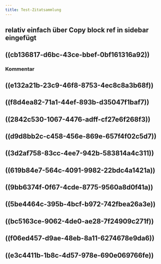 ```yaml
---
title: Test-Zitatsammlung
---
```


## relativ einfach über Copy block ref in sidebar eingefügt

## ((cb136817-d6bc-43ce-bbef-0bf161316a92))
### Kommentar

## ((e132a21b-23c9-46f8-8753-4ec8c8a3b68f))

## ((f8d4ea82-71a1-44ef-893b-d35047f1baf7))

## ((2842c530-1067-4476-adff-cf27e6f268f3))

## ((d9d8bb2c-c458-456e-869e-657f4f02c5d7))

## ((3d2af758-83cc-4ee7-942b-583814a4c311))

## ((619b84e7-564c-4091-9982-22bdc4a1421a))

## ((9bb6374f-0f67-4cde-8775-9560a8d0f41a))

## ((5be4464c-395b-4bcf-b972-742fbea26a3e))

## ((bc5163ce-9062-4de0-ae28-7f24909c271f))

## ((f06ed457-d9ae-48eb-8a11-6274678e9da6))

## ((e3c4411b-1b8c-4d57-978e-690e069766fe))
